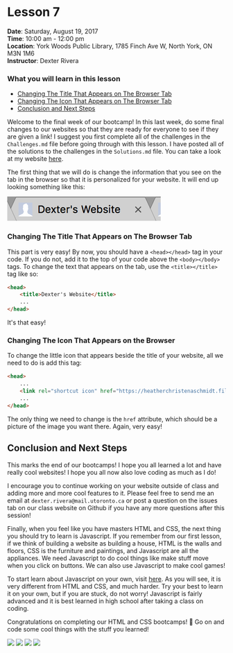# Lesson 7
**Date**: Saturday, August 19, 2017  
**Time**: 10:00 am - 12:00 pm  
**Location**: York Woods Public Library, 1785 Finch Ave W, North York, ON M3N 1M6  
**Instructor**: Dexter Rivera

### What you will learn in this lesson
  * [Changing The Title That Appears on The Browser Tab](#changing-the-title-that-appears-on-the-browser-tab)
  * [Changing The Icon That Appears on The Browser Tab](#creating-github-page)
  * [Conclusion and Next Steps](#conclusion-and-next-steps)

Welcome to the final week of our bootcamp! In this last week, do some final changes to our websites so that they are ready for everyone to see if they are given a link! I suggest you first complete all of the challenges in the `Challenges.md` file before going through with this lesson. I have posted all of the solutions to the challenges in the `Solutions.md` file. You can take a look at my website [here](https://thimbleprojects.org/projectinclude-dr/300137/).

The first thing that we will do is change the information that you see on the tab in the browser so that it is personalized for your website. It will end up looking something like this:

![](/screenshots/Lesson7/TabImage.png)

### Changing The Title That Appears on The Browser Tab
This part is very easy! By now, you should have a `<head></head>` tag in your code. If you do not, add it to the top of your code above the `<body></body>` tags. To change the text that appears on the tab, use the `<title></title>` tag like so:

```html
<head>
	<title>Dexter's Website</title>
	...
</head>
```

It's that easy!

### Changing The Icon That Appears on the Browser
To change the little icon that appears beside the title of your website, all we need to do is add this tag:

```html
<head>
	...
	<link rel="shortcut icon" href="https://heatherchristenaschmidt.files.wordpress.com/2011/09/facebook_no_profile_pic2-jpg.gif" type="image/x-icon">
	...
</head>
```

The only thing we need to change is the `href` attribute, which should be a picture of the image you want there. Again, very easy!

## Conclusion and Next Steps
This marks the end of our bootcamps! I hope you all learned a lot and have really cool websites! I hope you all now also love coding as much as I do!

I encourage you to continue working on your website outside of class and adding more and more cool features to it. Please feel free to send me an email at `dexter.rivera@mail.utoronto.ca` or post a question on the issues tab on our class website on Github if you have any more questions after this session!

Finally, when you feel like you have masters HTML and CSS, the next thing you should try to learn is Javascript. If you remember from our first lesson, if we think of building a website as building a house, HTML is the walls and floors, CSS is the furniture and paintings, and Javascript are all the appliances. We need Javascript to do cool things like make stuff move when you click on buttons. We can also use Javascript to make cool games!

To start learn about Javascript on your own, visit [here](https://www.w3schools.com/js/). As you will see, it is very different from HTML and CSS, and much harder. Try your best to learn it on your own, but if you are stuck, do not worry! Javascript is fairly advanced and it is best learned in high school after taking a class on coding.

Congratulations on completing our HTML and CSS bootcamps! 🎉 Go on and code some cool things with the stuff you learned!

![](http://www.littlestepsasia.com/sites/default/files/article/hero/coding.jpg)
![](http://s.newsweek.com/sites/www.newsweek.com/files/styles/lg/public/2016/09/13/coding-schools-2016.jpg)
![](https://coderdojo.com/wp-content/uploads/2015/09/Coding.jpg)
![](http://www.heathrow.scps.k12.fl.us/portals/110/assets/images/KeepCalmAndKeepCoding.png)
